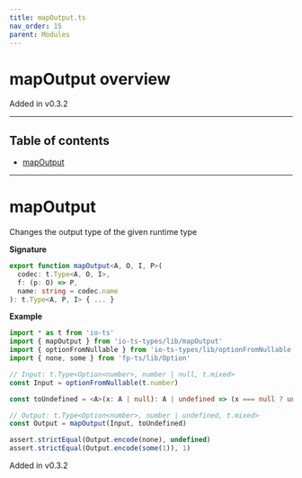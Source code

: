 ```yaml
---
title: mapOutput.ts
nav_order: 15
parent: Modules
---
```


# mapOutput overview

Added in v0.3.2

---

<h2 class="text-delta">Table of contents</h2>

- [mapOutput](#mapoutput)

---

# mapOutput

Changes the output type of the given runtime type

**Signature**

```ts
export function mapOutput<A, O, I, P>(
  codec: t.Type<A, O, I>,
  f: (p: O) => P,
  name: string = codec.name
): t.Type<A, P, I> { ... }
```

**Example**

```ts
import * as t from 'io-ts'
import { mapOutput } from 'io-ts-types/lib/mapOutput'
import { optionFromNullable } from 'io-ts-types/lib/optionFromNullable'
import { none, some } from 'fp-ts/lib/Option'

// Input: t.Type<Option<number>, number | null, t.mixed>
const Input = optionFromNullable(t.number)

const toUndefined = <A>(x: A | null): A | undefined => (x === null ? undefined : x)

// Output: t.Type<Option<number>, number | undefined, t.mixed>
const Output = mapOutput(Input, toUndefined)

assert.strictEqual(Output.encode(none), undefined)
assert.strictEqual(Output.encode(some(1)), 1)
```

Added in v0.3.2
